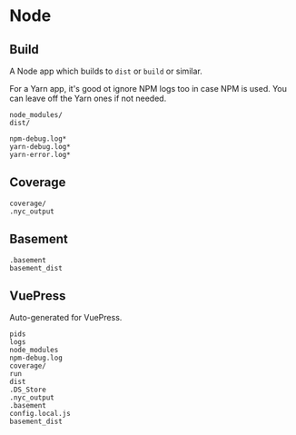 # Node


## Build

A Node app which builds to `dist` or `build` or similar. 

For a Yarn app, it's good ot ignore NPM logs too in case NPM is used. You can leave off the Yarn ones if not needed.

```
node_modules/
dist/

npm-debug.log*
yarn-debug.log*
yarn-error.log*
```


## Coverage

```
coverage/
.nyc_output
```


## Basement

```
.basement
basement_dist
```


## VuePress

Auto-generated for VuePress.

```
pids
logs
node_modules
npm-debug.log
coverage/
run
dist
.DS_Store
.nyc_output
.basement
config.local.js
basement_dist
```

